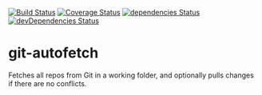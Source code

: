 [![Build Status](https://travis-ci.org/alexc155/git-autofetch.svg?branch=master)](https://travis-ci.org/alexc155/git-autofetch) 
[![Coverage Status](https://coveralls.io/repos/github/alexc155/git-autofetch/badge.svg?branch=master)](https://coveralls.io/github/alexc155/git-autofetch?branch=master)
[![dependencies Status](https://david-dm.org/alexc155/git-autofetch/status.svg)](https://david-dm.org/alexc155/git-autofetch)
[![devDependencies Status](https://david-dm.org/alexc155/git-autofetch/dev-status.svg)](https://david-dm.org/alexc155/git-autofetch?type=dev)

# git-autofetch

Fetches all repos from Git in a working folder, and optionally pulls changes if there are no conflicts.
